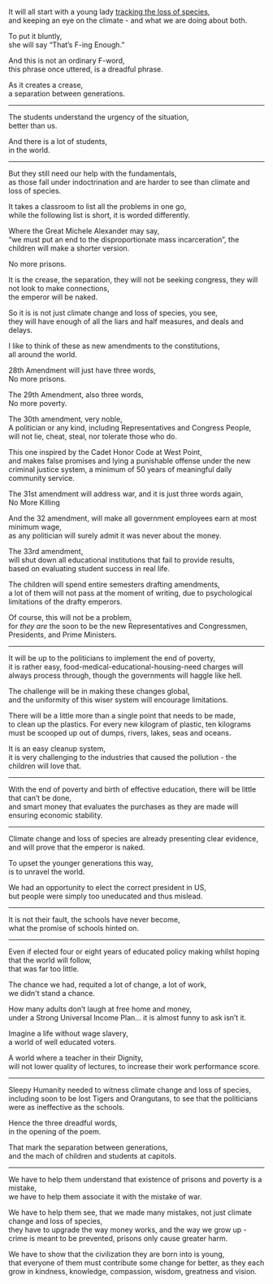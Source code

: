 It will all start with a young lady [tracking the loss of species](https://www.fws.gov/news/ShowNews.cfm?ref=u.s.-fish-and-wildlife-service-proposes-delisting-23-species-from-&_ID=37017),\
and keeping an eye on the climate - and what we are doing about both.

To put it bluntly,\
she will say “That’s F-ing Enough.”

And this is not an ordinary F-word,\
this phrase once uttered, is a dreadful phrase.

As it creates a crease,\
a separation between generations.

---

The students understand the urgency of the situation,\
better than us.

And there is a lot of students,\
in the world.

---

But they still need our help with the fundamentals,\
as those fall under indoctrination and are harder to see than climate and loss of species.

It takes a classroom to list all the problems in one go,\
while the following list is short, it is worded differently.

Where the Great Michele Alexander may say,\
“we must put an end to the disproportionate mass incarceration”, the children will make a shorter version.

No more prisons.

It is the crease, the separation, they will not be seeking congress, they will not look to make connections,\
the emperor will be naked.

So it is is not just climate change and loss of species, you see,\
they will have enough of all the liars and half measures, and deals and delays.

I like to think of these as new amendments to the constitutions,\
all around the world.

28th Amendment will just have three words,\
No more prisons.

The 29th Amendment, also three words,\
No more poverty.

The 30th amendment, very noble,\
A politician or any kind, including Representatives and Congress People,\
will not lie, cheat, steal, nor tolerate those who do.

This one inspired by the Cadet Honor Code at West Point,\
and makes false promises and lying a punishable offense under the new criminal justice system, a minimum of 50 years of meaningful daily community service.

The 31st amendment will address war, and it is just three words again,\
No More Killing

And the 32 amendment, will make all government employees earn at most minimum wage,\
as any politician will surely admit it was never about the money.

The 33rd amendment,\
will shut down all educational institutions that fail to provide results,\
based on evaluating student success in real life.

The children will spend entire semesters drafting amendments,\
a lot of them will not pass at the moment of writing, due to psychological limitations of the drafty emperors.

Of course, this will not be a problem,\
for *they are* the soon to be the new Representatives and Congressmen, Presidents, and Prime Ministers.

---

It will be up to the politicians to implement the end of poverty,\
it is rather easy, food-medical-educational-housing-need charges will always process through, though the governments will haggle like hell.

The challenge will be in making these changes global,\
and the uniformity of this wiser system will encourage limitations.

There will be a little more than a single point that needs to be made,\
to clean up the plastics. For every new kilogram of plastic, ten kilograms must be scooped up out of dumps, rivers, lakes, seas and oceans.

It is an easy cleanup system,\
it is very challenging to the industries that caused the pollution - the children will love that.

---

With the end of poverty and birth of effective education, there will be little that can’t be done,\
and smart money that evaluates the purchases as they are made will ensuring economic stability.

---

Climate change and loss of species are already presenting clear evidence,\
and will prove that the emperor is naked.

To upset the younger generations this way,\
is to unravel the world.

We had an opportunity to elect the correct president in US,\
but people were simply too uneducated and thus mislead.

---

It is not their fault, the schools have never become,\
what the promise of schools hinted on.

---

Even if elected four or eight years of educated policy making whilst hoping that the world will follow,\
that was far too little.

The chance we had, requited a lot of change, a lot of work,\
we didn't stand a chance.

How many adults don’t laugh at free home and money,\
under a Strong Universal Income Plan... it is almost funny to ask isn’t it.

Imagine a life without wage slavery,\
a world of well educated voters.

A world where a teacher in their Dignity,\
will not lower quality of lectures, to increase their work performance score.

---

Sleepy Humanity needed to witness climate change and loss of species,\
including soon to be lost Tigers and Orangutans, to see that the politicians were as ineffective as the schools.

Hence the three dreadful words,\
in the opening of the poem.

That mark the separation between generations,\
and the mach of children and students at capitols.

---

We have to help them understand that existence of prisons and poverty is a mistake,\
we have to help them associate it with the mistake of war.

We have to help them see, that we made many mistakes, not just climate change and loss of species,\
they have to upgrade the way money works, and the way we grow up - crime is meant to be prevented, prisons only cause greater harm.

We have to show that the civilization they are born into is young,\
that everyone of them must contribute some change for better, as they each grow in kindness, knowledge, compassion, wisdom, greatness and vision.
